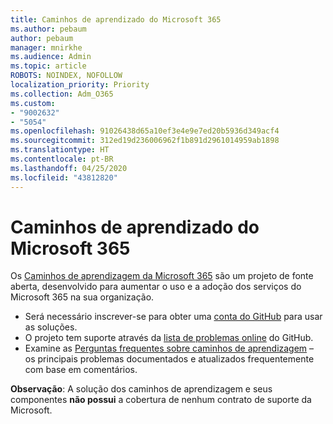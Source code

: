 ```yaml
---
title: Caminhos de aprendizado do Microsoft 365
ms.author: pebaum
author: pebaum
manager: mnirkhe
ms.audience: Admin
ms.topic: article
ROBOTS: NOINDEX, NOFOLLOW
localization_priority: Priority
ms.collection: Adm_O365
ms.custom:
- "9002632"
- "5054"
ms.openlocfilehash: 91026438d65a10ef3e4e9e7ed20b5936d349acf4
ms.sourcegitcommit: 312ed19d236006962f1b891d2961014959ab1898
ms.translationtype: HT
ms.contentlocale: pt-BR
ms.lasthandoff: 04/25/2020
ms.locfileid: "43812820"
---
```

# <a name="microsoft-365-learning-pathways"></a>Caminhos de aprendizado do Microsoft 365

Os [Caminhos de aprendizagem da Microsoft 365](https://docs.microsoft.com/office365/customlearning/) são um projeto de fonte aberta, desenvolvido para aumentar o uso e a adoção dos serviços do Microsoft 365 na sua organização.

- Será necessário inscrever-se para obter uma [conta do GitHub](http://aka.ms/joingithub) para usar as soluções.
- O projeto tem suporte através da [lista de problemas online](https://aka.ms/CustomLearningHelp) do GitHub.
- Examine as [Perguntas frequentes sobre caminhos de aprendizagem](https://docs.microsoft.com/office365/customlearning/faq) – os principais problemas documentados e atualizados frequentemente com base em comentários.

**Observação**: A solução dos caminhos de aprendizagem e seus componentes **não possui** a cobertura de nenhum contrato de suporte da Microsoft.
